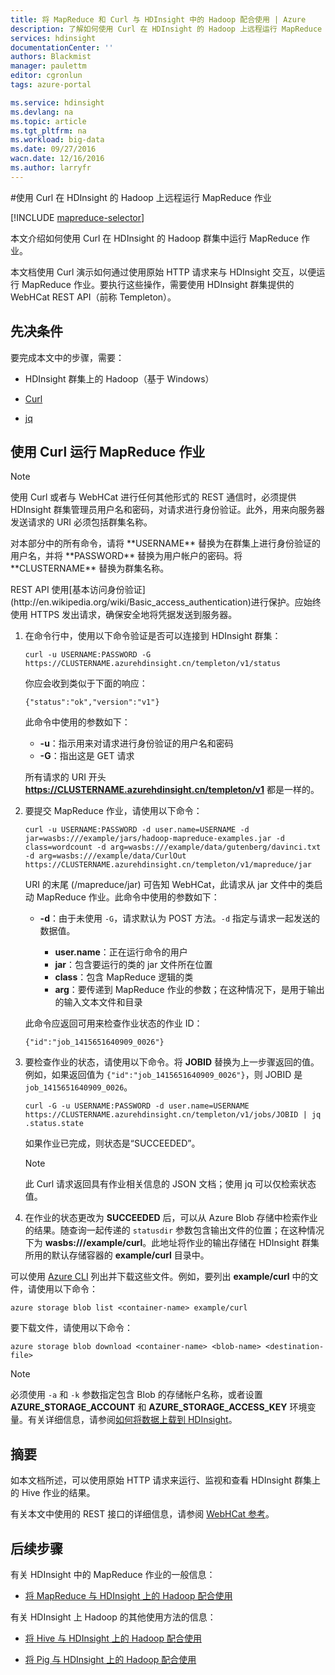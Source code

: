 ```yaml
---
title: 将 MapReduce 和 Curl 与 HDInsight 中的 Hadoop 配合使用 | Azure
description: 了解如何使用 Curl 在 HDInsight 的 Hadoop 上远程运行 MapReduce 作业。
services: hdinsight
documentationCenter: ''
authors: Blackmist
manager: paulettm
editor: cgronlun
tags: azure-portal

ms.service: hdinsight
ms.devlang: na
ms.topic: article
ms.tgt_pltfrm: na
ms.workload: big-data
ms.date: 09/27/2016
wacn.date: 12/16/2016
ms.author: larryfr
---
```


#使用 Curl 在 HDInsight 的 Hadoop 上远程运行 MapReduce 作业

[!INCLUDE [mapreduce-selector](../../includes/hdinsight-selector-use-mapreduce.md)]

本文介绍如何使用 Curl 在 HDInsight 的 Hadoop 群集中运行 MapReduce 作业。

本文档使用 Curl 演示如何通过使用原始 HTTP 请求来与 HDInsight 交互，以便运行 MapReduce 作业。要执行这些操作，需要使用 HDInsight 群集提供的 WebHCat REST API（前称 Templeton）。

## <a id="prereq"></a>先决条件

要完成本文中的步骤，需要：

* HDInsight 群集上的 Hadoop（基于 Windows）

* [Curl](http://curl.haxx.se/)

* [jq](http://stedolan.github.io/jq/)

## <a id="curl"></a>使用 Curl 运行 MapReduce 作业

> [!NOTE]
>使用 Curl 或者与 WebHCat 进行任何其他形式的 REST 通信时，必须提供 HDInsight 群集管理员用户名和密码，对请求进行身份验证。此外，用来向服务器发送请求的 URI 必须包括群集名称。
><p>
><p> 对本部分中的所有命令，请将 **USERNAME** 替换为在群集上进行身份验证的用户名，并将 **PASSWORD** 替换为用户帐户的密码。将 **CLUSTERNAME** 替换为群集名称。
><p>
><p> REST API 使用[基本访问身份验证](http://en.wikipedia.org/wiki/Basic_access_authentication)进行保护。应始终使用 HTTPS 发出请求，确保安全地将凭据发送到服务器。

1. 在命令行中，使用以下命令验证是否可以连接到 HDInsight 群集：

    ```
    curl -u USERNAME:PASSWORD -G https://CLUSTERNAME.azurehdinsight.cn/templeton/v1/status
    ```

    你应会收到类似于下面的响应：

    ```
    {"status":"ok","version":"v1"}
    ```

    此命令中使用的参数如下：

    * **-u**：指示用来对请求进行身份验证的用户名和密码
    * **-G**：指出这是 GET 请求

    所有请求的 URI 开头 **https://CLUSTERNAME.azurehdinsight.cn/templeton/v1** 都是一样的。

2. 要提交 MapReduce 作业，请使用以下命令：

    ```
    curl -u USERNAME:PASSWORD -d user.name=USERNAME -d jar=wasbs:///example/jars/hadoop-mapreduce-examples.jar -d class=wordcount -d arg=wasbs:///example/data/gutenberg/davinci.txt -d arg=wasbs:///example/data/CurlOut https://CLUSTERNAME.azurehdinsight.cn/templeton/v1/mapreduce/jar
    ```

    URI 的末尾 (/mapreduce/jar) 可告知 WebHCat，此请求从 jar 文件中的类启动 MapReduce 作业。此命令中使用的参数如下：

    * **-d**：由于未使用 `-G`，请求默认为 POST 方法。`-d` 指定与请求一起发送的数据值。

        * **user.name**：正在运行命令的用户
        * **jar**：包含要运行的类的 jar 文件所在位置
        * **class**：包含 MapReduce 逻辑的类
        * **arg**：要传递到 MapReduce 作业的参数；在这种情况下，是用于输出的输入文本文件和目录

    此命令应返回可用来检查作业状态的作业 ID：

    ```
    {"id":"job_1415651640909_0026"}
    ```

3. 要检查作业的状态，请使用以下命令。将 **JOBID** 替换为上一步骤返回的值。例如，如果返回值为 `{"id":"job_1415651640909_0026"}`，则 JOBID 是 `job_1415651640909_0026`。

    ```
    curl -G -u USERNAME:PASSWORD -d user.name=USERNAME https://CLUSTERNAME.azurehdinsight.cn/templeton/v1/jobs/JOBID | jq .status.state
    ```

    如果作业已完成，则状态是“SUCCEEDED”。

    > [!NOTE]
    >此 Curl 请求返回具有作业相关信息的 JSON 文档；使用 jq 可以仅检索状态值。

4. 在作业的状态更改为 **SUCCEEDED** 后，可以从 Azure Blob 存储中检索作业的结果。随查询一起传递的 `statusdir` 参数包含输出文件的位置；在这种情况下为 **wasbs:///example/curl**。此地址将作业的输出存储在 HDInsight 群集所用的默认存储容器的 **example/curl** 目录中。

可以使用 [Azure CLI](../xplat-cli-install.md) 列出并下载这些文件。例如，要列出 **example/curl** 中的文件，请使用以下命令：

```
azure storage blob list <container-name> example/curl
```

要下载文件，请使用以下命令：

```
azure storage blob download <container-name> <blob-name> <destination-file>
```

> [!NOTE]
>必须使用 `-a` 和 `-k` 参数指定包含 Blob 的存储帐户名称，或者设置 **AZURE\_STORAGE\_ACCOUNT** 和 **AZURE\_STORAGE\_ACCESS\_KEY** 环境变量。有关详细信息，请参阅[如何将数据上载到 HDInsight](./hdinsight-upload-data.md)。

## <a id="summary"></a>摘要

如本文档所述，可以使用原始 HTTP 请求来运行、监视和查看 HDInsight 群集上的 Hive 作业的结果。

有关本文中使用的 REST 接口的详细信息，请参阅 [WebHCat 参考](https://cwiki.apache.org/confluence/display/Hive/WebHCat+Reference)。

## <a id="nextsteps"></a>后续步骤

有关 HDInsight 中的 MapReduce 作业的一般信息：

* [将 MapReduce 与 HDInsight 上的 Hadoop 配合使用](./hdinsight-use-mapreduce.md)

有关 HDInsight 上 Hadoop 的其他使用方法的信息：

* [将 Hive 与 HDInsight 上的 Hadoop 配合使用](./hdinsight-use-hive.md)

* [将 Pig 与 HDInsight 上的 Hadoop 配合使用](./hdinsight-use-pig.md)

<!---HONumber=Mooncake_Quality_Review_1202_2016-->